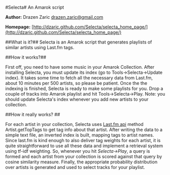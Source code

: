 #Selecta#
An Amarok script

**Author:** Drazen Zaric <drazen.zaric@gmail.com>

**Homepage:** [http://dzaric.github.com/Selecta/selecta_home_page/](http://dzaric.github.com/Selecta/selecta_home_page/)

##What is it?##
Selecta is an Amarok script that generates playlists of similar artists using Last.fm tags.

##How it works?##

First off, you need to have some music in your Amarok Collection.
After installing Selecta, you must update its index (go to Tools->Selecta->Update index).
It takes some time to fetch all the necessary data from Last.fm, about 10 minutes per 500 artists,
so please be patient.
Once the the indexing is finished, Selecta is ready to make some playlists for you.
Drop a couple of tracks into Amarok playlist and hit Tools->Selecta->Play.
Note: you should update Selecta's index whenever you add new artists to your collection.

##How it really works? ##

For each artist in your collection, Selecta uses [Last.fm api](http://www.last.fm/api) method Artist.getTopTags to
get tag info about that artist. After writing the data to a simple text file, an inverted index
is built, mapping tags to artist names. Since last.fm is kind enough to also deliver 
tag weights for each artist, it is quite straightforward to use all these data and 
implement a retrieval system using tf-idf weighting. So, whenever you hit *Selecta->Play*, 
a query is formed and each artist from your collection is scored against that query by
cosine similarity measure. Finally, the appropriate probability distribution over artists is 
generated and used to select tracks for your playlist. 

